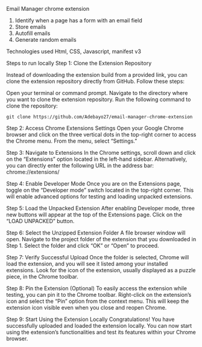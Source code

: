 Email Manager chrome extension

   
1. Identify when a page has a form with an email field
2. Store emails
3. Autofill emails
4. Generate random emails

Technologies used
Html, CSS, Javascript, manifest v3

Steps to run locally
Step 1: Clone the Extension Repository

Instead of downloading the extension build from a provided link, you can clone the extension repository directly from GitHub. Follow these steps:

Open your terminal or command prompt.
Navigate to the directory where you want to clone the extension repository.
Run the following command to clone the repository:
```
git clone https://github.com/Adebayo27/email-manager-chrome-extension
```
Step 2: Access Chrome Extensions Settings
Open your Google Chrome browser and click on the three vertical dots in the top-right corner to access the Chrome menu. From the menu, select “Settings.”

Step 3: Navigate to Extensions
In the Chrome settings, scroll down and click on the “Extensions” option located in the left-hand sidebar. Alternatively, you can directly enter the following URL in the address bar: chrome://extensions/

Step 4: Enable Developer Mode
Once you are on the Extensions page, toggle on the “Developer mode” switch located in the top-right corner. This will enable advanced options for testing and loading unpacked extensions.

Step 5: Load the Unpacked Extension
After enabling Developer mode, three new buttons will appear at the top of the Extensions page. Click on the “LOAD UNPACKED” button.

Step 6: Select the Unzipped Extension Folder
A file browser window will open. Navigate to the project folder of the extension that you downloaded in Step 1. Select the folder and click “OK” or “Open” to proceed.

Step 7: Verify Successful Upload
Once the folder is selected, Chrome will load the extension, and you will see it listed among your installed extensions. Look for the icon of the extension, usually displayed as a puzzle piece, in the Chrome toolbar.

Step 8: Pin the Extension (Optional)
To easily access the extension while testing, you can pin it to the Chrome toolbar. Right-click on the extension’s icon and select the “Pin” option from the context menu. This will keep the extension icon visible even when you close and reopen Chrome.

Step 9: Start Using the Extension Locally
Congratulations! You have successfully uploaded and loaded the extension locally. You can now start using the extension’s functionalities and test its features within your Chrome browser.